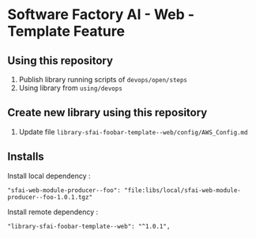 # Software Factory AI - Web - Template Feature

## Using this repository

1. Publish library running scripts of `devops/open/steps`
2. Using library from `using/devops`

## Create new library using this repository

1. Update file `library-sfai-foobar-template--web/config/AWS_Config.md`

## Installs

Install local dependency :

    "sfai-web-module-producer--foo": "file:libs/local/sfai-web-module-producer--foo-1.0.1.tgz"


Install remote dependency :

    "library-sfai-foobar-template--web": "^1.0.1",